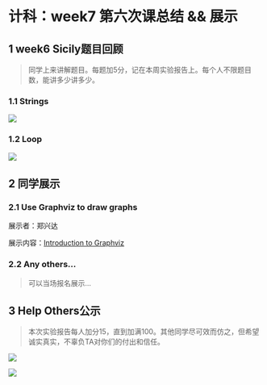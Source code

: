 # 计科：week7 第六次课总结 && 展示

## 1 week6 Sicily题目回顾

> 同学上来讲解题目。每题加5分，记在本周实验报告上。每个人不限题目数，能讲多少讲多少。

### 1.1 Strings

![](http://ww1.sinaimg.cn/large/ed796d65gw1exyvrkb81pj21c206eq42.jpg)

### 1.2 Loop

![](http://ww3.sinaimg.cn/large/ed796d65gw1exyvsghy4gj21bu0d841l.jpg)

## 2 同学展示

### 2.1 Use Graphviz to draw graphs

展示者：郑兴达

展示内容：[Introduction to Graphviz](http://share.weiyun.com/b3c624739f0e3b6f9eb5be1540141fbd)

### 2.2 Any others...

> 可以当场报名展示...

## 3 Help Others公示

> 本次实验报告每人加分15，直到加满100。其他同学尽可效而仿之，但希望诚实真实，不辜负TA对你们的付出和信任。

![](http://ww2.sinaimg.cn/large/ed796d65gw1exyw7vljp1j21640dogq8.jpg)

![](http://ww2.sinaimg.cn/large/ed796d65gw1exyw8eov2zj20v90cwwhl.jpg)

